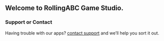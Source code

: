 ## Welcome to RollingABC Game Studio.

### Support or Contact

Having trouble with our apps? [contact support](mailto:rolling.abc@outlook.com) and we’ll help you sort it out.
